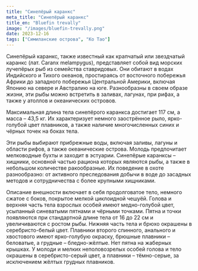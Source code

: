 ```yaml
---
title: "Синепёрый каранкс"
meta_title: "Синепёрый каранкс"
title_en: "Bluefin trevally"
image: "/images/bluefin-trevally.png"
date: 2023-12-16
tags: ["Симиланские острова", "Ко Тао"]
---
```

Синепёрый каранкс, также известный как крапчатый или звездчатый каранкс (лат. Caranx melampygus), представляет собой вид морских лучепёрых рыб из семейства ставридовых. Они обитают в водах Индийского и Тихого океанов, простираясь от восточного побережья Африки до западного побережья Центральной Америки, включая Японию на севере и Австралию на юге. Разнообразны в своем образе жизни, эти рыбы можно встретить в заливах, лагунах, при рифах, а также у атоллов и океанических островов.

Максимальная длина тела синепёрого каранкса достигает 117 см, а масса – 43,5 кг. Их характеризует немного заострённое рыло, ярко-голубой цвет плавников, а также наличие многочисленных синих и чёрных точек на боках тела.

Эти рыбы выбирают прибрежные воды, включая заливы, лагуны и области рифов, а также океанические острова. Молодь предпочитает мелководные бухты и заходит в эстуарии. Синепёрые каранксы – хищники, основной частью рациона которых являются рыбы, а также в небольшом количестве ракообразные. Их поведение в охоте разнообразно: от активного преследования добычи в воде до засадных методов и сотрудничества с более крупными хищниками.

Описание внешности включает в себя продолговатое тело, немного сжатое с боков, покрытое мелкой циклоидной чешуёй. Голова и верхняя часть тела взрослых особей имеют медно-голубой цвет, усыпанный синеватыми пятнами и чёрными точками. Пятна и точки появляются при стандартной длине тела от 16 до 22 см и увеличиваются с ростом рыбы. Нижняя часть тела и брюхо окрашены в серебристо-белый цвет. Плавники второго спинного, анального и хвостового имеют ярко-голубую окраску, брюшные плавники – беловатые, а грудные – бледно-жёлтые. Нет пятна на жаберных крышках. У молоди и мелких неполовозрелых особей голова и тело окрашены в серебристо-серый цвет, а плавники – тёмно-серые, за исключением жёлтых грудных плавников.

